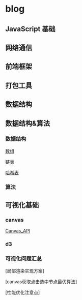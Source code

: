 # blog
## JavaScript 基础
## 网络通信
## 前端框架
## 打包工具

## 数据结构
## 数据结构&算法
### 数据结构
[数组](https://github.com/Capactity/blog/blob/master/data-structure/数组.md)

[链表](https://github.com/Capactity/blog/blob/master/data-structure/链表.md)

[哈希表](https://github.com/Capactity/blog/blob/master/data-structure/哈希表.md)
### 算法

## 可视化基础
### canvas
[Canvas_API](https://github.com/Capactity/blog/blob/master/Canvas_API.md)
### d3
### 可视化问题汇总
[局部渲染实现方案]

[canvas获取点击选中节点最优算法]

[性能优化注意点]
